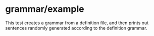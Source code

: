 grammar/example
===============

This test creates a grammar from a definition file, and then prints out sentences randomly generated according to the definition grammar.